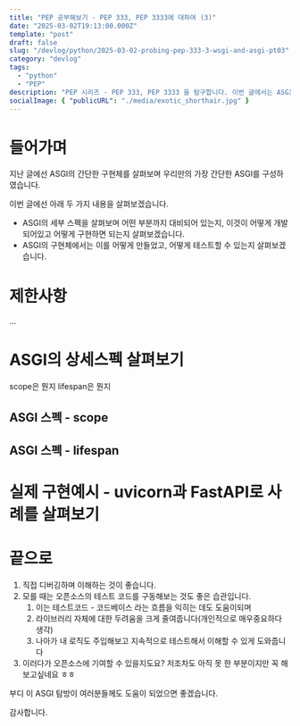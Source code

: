 ```yaml
---
title: "PEP 공부해보기 - PEP 333, PEP 3333에 대하여 (3)"
date: "2025-03-02T19:13:00.000Z"
template: "post"
draft: false
slug: "/devlog/python/2025-03-02-probing-pep-333-3-wsgi-and-asgi-pt03"
category: "devlog"
tags:
  - "python"
  - "PEP"
description: "PEP 시리즈 - PEP 333, PEP 3333 을 탐구합니다. 이번 글에서는 ASGI 구현체에 대해 살펴봅니다."
socialImage: { "publicURL": "./media/exotic_shorthair.jpg" }
---
```


# 들어가며

지난 글에선 ASGI의 간단한 구현체를 살펴보며 우리만의 가장 간단한 ASGI를 구성하였습니다.

이번 글에선 아래 두 가지 내용을 살펴보겠습니다.

- ASGI의 세부 스펙을 살펴보며 어떤 부분까지 대비되어 있는지, 이것이 어떻게 개발되어있고 어떻게 구현하면 되는지 살펴보겠습니다.
- ASGI의 구현체에서는 이를 어떻게 만들었고, 어떻게 테스트할 수 있는지 살펴보겠습니다.

# 제한사항

...

# ASGI의 상세스펙 살펴보기

scope은 뭔지
lifespan은 뭔지

## ASGI 스펙 - scope

## ASGI 스펙 - lifespan

# 실제 구현예시 - uvicorn과 FastAPI로 사례를 살펴보기

# 끝으로

1. 직접 디버깅하며 이해하는 것이 좋습니다.
2. 모를 때는 오픈소스의 테스트 코드를 구동해보는 것도 좋은 습관입니다.
    1. 이는 테스트코드 - 코드베이스 라는 흐름을 익히는 데도 도움이되며
    2. 라이브러리 자체에 대한 두려움을 크게 줄여줍니다(개인적으로 매우중요하다 생각)
    3. 나아가 내 로직도 주입해보고 지속적으로 테스트해서 이해할 수 있게 도와줍니다
3. 이러다가 오픈소스에 기여할 수 있을지도요? 저조차도 아직 못 한 부분이지만 꼭 해보고싶네요 ㅎㅎ

부디 이 ASGI 탐방이 여러분들께도 도움이 되었으면 좋겠습니다.

감사합니다.
